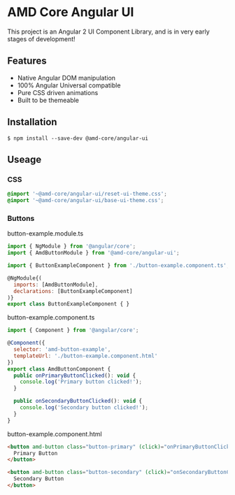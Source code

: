 # AMD Core Angular UI #

This project is an Angular 2 UI Component Library, and is in very early stages of development!

## Features ##

* Native Angular DOM manipulation
* 100% Angular Universal compatible
* Pure CSS driven animations
* Built to be themeable

## Installation ##

```
$ npm install --save-dev @amd-core/angular-ui
```

## Useage ##

### CSS ###

``` css
@import '~@amd-core/angular-ui/reset-ui-theme.css';
@import '~@amd-core/angular-ui/base-ui-theme.css';
```

### Buttons ###

button-example.module.ts
``` javascript
import { NgModule } from '@angular/core';
import { AmdButtonModule } from '@amd-core/angular-ui';

import { ButtonExampleComponent } from './button-example.component.ts';

@NgModule{(
  imports: [AmdButtonModule],
  declarations: [ButtonExampleComponent]
)}
export class ButtonExampleComponent { }
```

button-example.component.ts
``` javascript
import { Component } from '@angular/core';

@Component({
  selector: 'amd-button-example',
  templateUrl: './button-example.component.html'
})
export class AmdButtonComponent {
  public onPrimaryButtonClicked(): void {
    console.log('Primary button clicked!');
  }

  public onSecondaryButtonClicked(): void {
    console.log('Secondary button clicked!');
  }
}
```

button-example.component.html
``` html
<button amd-button class="button-primary" (click)="onPrimaryButtonClicked()">
  Primary Button
</button>

<button amd-button class="button-secondary" (click)="onSecondaryButtonClicked()">
  Secondary Button
</button>
```

